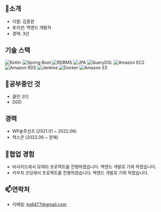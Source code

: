 ## 👋소개

- 이름: 김종완
- 포지션: 백엔드 개발자
- 경력: 3년

## 기술 스택

![Kotlin](https://img.shields.io/badge/Kotlin-0095D5?style=flat-square&logo=kotlin&logoColor=white)
![Spring Boot](https://img.shields.io/badge/Spring%20Boot-6DB33F?style=flat-square&logo=spring&logoColor=white)
![RDBMS](https://img.shields.io/badge/RDBMS-003545?style=flat-square&logo=postgresql&logoColor=white)
![JPA](https://img.shields.io/badge/JPA-663399?style=flat-square&logo=hibernate&logoColor=white)
![QueryDSL](https://img.shields.io/badge/QueryDSL-0769AD?style=flat-square&logo=&logoColor=white)
![Amazon EC2](https://img.shields.io/badge/Amazon%20EC2-232F3E?style=flat-square&logo=amazon-aws&logoColor=white)
![Amazon RDS](https://img.shields.io/badge/Amazon%20RDS-232F3E?style=flat-square&logo=amazon-aws&logoColor=white)
![Jenkins](https://img.shields.io/badge/Jenkins-D24939?style=flat-square&logo=jenkins&logoColor=white)
![Docker](https://img.shields.io/badge/Docker-2496ED?style=flat-square&logo=docker&logoColor=white)
![Amazon S3](https://img.shields.io/badge/Amazon%20S3-569A31?style=flat-square&logo=amazon-s3&logoColor=white)

## 🌱공부중인 것

- 클린 코드
- DDD

## 경력

- WP솔루션즈 (2021.01 ~ 2022.06)
- 헥스콘 (2022.06 ~ 현재)

## 💞️협업 경험

- 비사이드에서 모여라 프로젝트를 진행하였습니다. 백엔드 개발로 기여 하였습니다.
- 카우치 코딩에서 프로젝트를 진행하였습니다. 백엔드 개발로 기여 하였습니다.

## 📫연락처

- 이메일: kg6477@gmail.com
